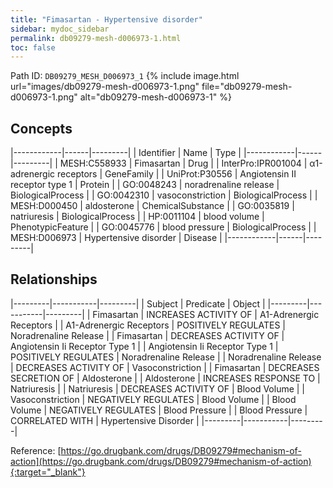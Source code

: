 ```yaml
---
title: "Fimasartan - Hypertensive disorder"
sidebar: mydoc_sidebar
permalink: db09279-mesh-d006973-1.html
toc: false 
---
```



Path ID: `DB09279_MESH_D006973_1`
{% include image.html url="images/db09279-mesh-d006973-1.png" file="db09279-mesh-d006973-1.png" alt="db09279-mesh-d006973-1" %}

## Concepts

|------------|------|---------|
| Identifier | Name | Type    |
|------------|------|---------|
| MESH:C558933 | Fimasartan | Drug |
| InterPro:IPR001004 | α1-adrenergic receptors | GeneFamily |
| UniProt:P30556 | Angiotensin II receptor type 1 | Protein |
| GO:0048243 | noradrenaline release | BiologicalProcess |
| GO:0042310 | vasoconstriction | BiologicalProcess |
| MESH:D000450 | aldosterone | ChemicalSubstance |
| GO:0035819 | natriuresis | BiologicalProcess |
| HP:0011104 | blood volume | PhenotypicFeature |
| GO:0045776 | blood pressure | BiologicalProcess |
| MESH:D006973 | Hypertensive disorder | Disease |
|------------|------|---------|

## Relationships

|---------|-----------|---------|
| Subject | Predicate | Object  |
|---------|-----------|---------|
| Fimasartan | INCREASES ACTIVITY OF | Α1-Adrenergic Receptors |
| Α1-Adrenergic Receptors | POSITIVELY REGULATES | Noradrenaline Release |
| Fimasartan | DECREASES ACTIVITY OF | Angiotensin Ii Receptor Type 1 |
| Angiotensin Ii Receptor Type 1 | POSITIVELY REGULATES | Noradrenaline Release |
| Noradrenaline Release | DECREASES ACTIVITY OF | Vasoconstriction |
| Fimasartan | DECREASES SECRETION OF | Aldosterone |
| Aldosterone | INCREASES RESPONSE TO | Natriuresis |
| Natriuresis | DECREASES ACTIVITY OF | Blood Volume |
| Vasoconstriction | NEGATIVELY REGULATES | Blood Volume |
| Blood Volume | NEGATIVELY REGULATES | Blood Pressure |
| Blood Pressure | CORRELATED WITH | Hypertensive Disorder |
|---------|-----------|---------|

Reference: [https://go.drugbank.com/drugs/DB09279#mechanism-of-action](https://go.drugbank.com/drugs/DB09279#mechanism-of-action){:target="_blank"}